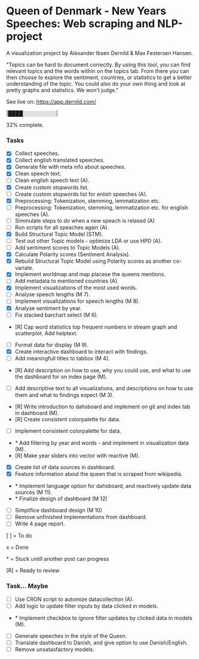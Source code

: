 # Queen of Denmark - New Years Speeches: Web scraping and NLP-project

A visualization project by Alexander Ibsen Dernild & Max Festersen Hansen.

"Topics can be hard to document correctly.
By using this tool, you can find relevant topics and the words within on the topics tab.
From there you can then choose to explore the sentiment, countries, or statistics to get a better understanding of the topic.
You could also do your own thing and look at pretty graphs and statistics. We won't judge."

See live on: https://app.dernild.com/

|████░░░░░░░░░|

32% complete.

### Tasks

- [x] Collect speeches.
- [x] Collect english translated speeches.
- [x] Generate file with meta info about speeches.
- [x] Clean speech text.
- [ ] Clean english speech text (A).
- [x] Create custom stopwords list.
- [ ] Create custom stopwords list for enlish speeches (A).
- [x] Preprocessing: Tokenization, stemming, lemmatization etc.
- [ ] Preprocessing: Tokenization, stemming, lemmatization etc. for english speeches (A).
- [ ] Simmulate steps to do when a new speach is relased (A)
- [ ] Run scripts for all speaches again (A).
- [x] Build Structural Topic Model (STM).
- [ ] Test out other Topic models - optimize LDA or use HPD (A).
- [ ] Add sentiment scores to Topic Models (A).
- [x] Calculate Polarity scores (Sentiment Analysis).
- [x] Rebuild Structural Topic Model using Polarity scores as another co-variate.
- [x] Implement worldmap and map placese the queens mentions.
- [ ] Add metadata to mentioned countries (A).
- [x] Implement visualizations of the most used words.
- [ ] Analyse speech lengths (M 7).
- [ ] Implement visualizations for speech lengths (M 8).
- [x] Analyse sentiment by year.
- [ ] Fix stacked barchart select (M 6).
- [R] Cap word statistics top frequent numbers in stream graph and scatterplot. Add helptext.
- [ ] Format data for display (M 9).
- [x] Create interactive dashboard to interact with findings.
- [ ] Add meaningfull titles to tabbox (M 4).
- [R] Add description on how to use, why you could use, and what to use the dashboard for on index page (M).
- [ ] Add descriptive text to all visualizations, and descriptions on how to use them and what to findings expect (M 3).
- [R] Write introduction to dahsboard and implement on git and index tab in dashboard (M).
- [R] Create consistent colorpalette for data.
- [ ] Implement consistent colorpalette for data.
- \* Add filtering by year and words - and implement in visualization data (M).
- [R] Make year sliders into vector with reactive (M).
- [x] Create list of data sources in dashboard.
- [x] Feature information about the queen that is scraped from wikipedia.
- \* Implement language option for dahsboard, and reactively update data sources (M 11).
- \* Finalize design of dashboard (M 12)
- [ ] Simplifice dashboard design (M 10)
- [ ] Remove unfinished implementations from dashboard.
- [ ] Write 4 page report.

[ ] = To do

x = Done

\* = Stuck untill another post can progress

[R] = Ready to review

### Task... Maybe
- [ ] Use CRON script to automize datacollection (A).
- [ ] Add logic to update filter inputs by data clicked in models.
- \* Implement checkbox to ignore filter updates by clicked data in models (M).
- [ ] Generate speeches in the style of the Queen.
- [ ] Translate dashboard to Danish, and give option to use Danish/English.
- [ ] Remove unsatasfactory models.
